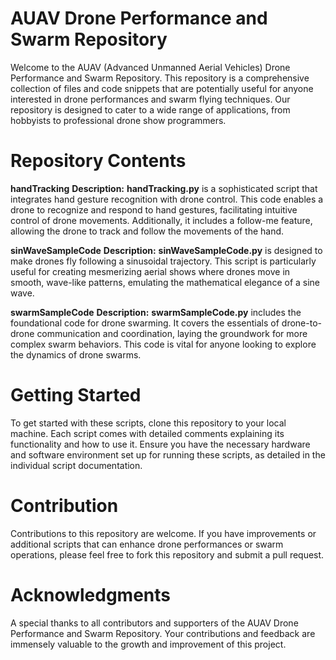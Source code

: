# AUAV Drone Performance and Swarm Repository

Welcome to the AUAV (Advanced Unmanned Aerial Vehicles) Drone Performance and Swarm Repository. This repository is a comprehensive collection of files and code snippets that are potentially useful for anyone interested in drone performances and swarm flying techniques. Our repository is designed to cater to a wide range of applications, from hobbyists to professional drone show programmers.

# Repository Contents
**handTracking**
**Description:** **handTracking.py** is a sophisticated script that integrates hand gesture recognition with drone control. This code enables a drone to recognize and respond to hand gestures, facilitating intuitive control of drone movements. Additionally, it includes a follow-me feature, allowing the drone to track and follow the movements of the hand.

**sinWaveSampleCode**
**Description:** **sinWaveSampleCode.py** is designed to make drones fly following a sinusoidal trajectory. This script is particularly useful for creating mesmerizing aerial shows where drones move in smooth, wave-like patterns, emulating the mathematical elegance of a sine wave.

**swarmSampleCode**
**Description:** **swarmSampleCode.py** includes the foundational code for drone swarming. It covers the essentials of drone-to-drone communication and coordination, laying the groundwork for more complex swarm behaviors. This code is vital for anyone looking to explore the dynamics of drone swarms.

# Getting Started
To get started with these scripts, clone this repository to your local machine. Each script comes with detailed comments explaining its functionality and how to use it. Ensure you have the necessary hardware and software environment set up for running these scripts, as detailed in the individual script documentation.

# Contribution
Contributions to this repository are welcome. If you have improvements or additional scripts that can enhance drone performances or swarm operations, please feel free to fork this repository and submit a pull request.

# Acknowledgments
A special thanks to all contributors and supporters of the AUAV Drone Performance and Swarm Repository. Your contributions and feedback are immensely valuable to the growth and improvement of this project.

